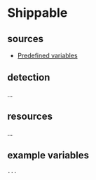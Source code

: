 # Shippable

## sources

- [Predefined variables](http://docs.shippable.com/ci/env-vars/#stdEnv)

## detection

...

## resources

...

## example variables

```bash
...
```
